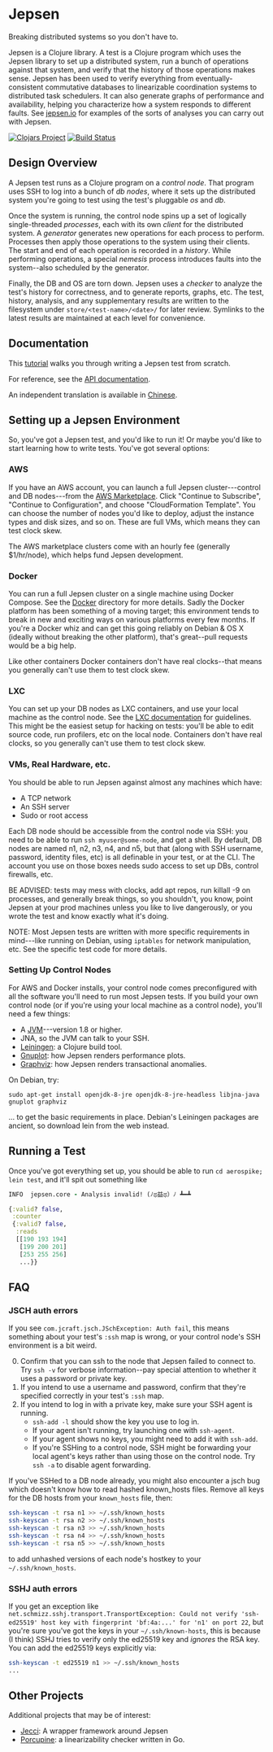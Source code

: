 # Jepsen

Breaking distributed systems so you don't have to.

Jepsen is a Clojure library. A test is a Clojure program which uses the Jepsen
library to set up a distributed system, run a bunch of operations against that
system, and verify that the history of those operations makes sense. Jepsen has
been used to verify everything from eventually-consistent commutative databases
to linearizable coordination systems to distributed task schedulers. It can
also generate graphs of performance and availability, helping you characterize
how a system responds to different faults. See
[jepsen.io](https://jepsen.io/analyses) for examples of the sorts of analyses
you can carry out with Jepsen.

[![Clojars Project](https://img.shields.io/clojars/v/jepsen.svg)](https://clojars.org/jepsen)
[![Build Status](https://travis-ci.com/jepsen-io/jepsen.svg?branch=main)](https://travis-ci.com/jepsen-io/jepsen)

## Design Overview

A Jepsen test runs as a Clojure program on a *control node*. That program uses
SSH to log into a bunch of *db nodes*, where it sets up the distributed system
you're going to test using the test's pluggable *os* and *db*.

Once the system is running, the control node spins up a set of logically
single-threaded *processes*, each with its own *client* for the distributed
system. A *generator* generates new operations for each process to perform.
Processes then apply those operations to the system using their clients. The
start and end of each operation is recorded in a *history*. While performing
operations, a special *nemesis* process introduces faults into the system--also
scheduled by the generator.

Finally, the DB and OS are torn down. Jepsen uses a *checker* to analyze the
test's history for correctness, and to generate reports, graphs, etc. The test,
history, analysis, and any supplementary results are written to the filesystem
under `store/<test-name>/<date>/` for later review. Symlinks to the latest
results are maintained at each level for convenience.

## Documentation

This [tutorial](doc/tutorial/index.md) walks you through writing a Jepsen test
from scratch.

For reference, see the [API documentation](http://jepsen-io.github.io/jepsen/).

An independent translation is available in [Chinese](https://jaydenwen123.gitbook.io/zh_jepsen_doc/).

## Setting up a Jepsen Environment

So, you've got a Jepsen test, and you'd like to run it! Or maybe you'd like to start learning how to write tests. You've got several options:

### AWS

If you have an AWS account, you can launch a full Jepsen cluster---control and
DB nodes---from the [AWS
Marketplace](https://aws.amazon.com/marketplace/pp/Jepsen-LLC-Jepsen/B01LZ7Y7U0).
Click "Continue to Subscribe", "Continue to Configuration", and choose
"CloudFormation Template". You can choose the number of nodes you'd like to
deploy, adjust the instance types and disk sizes, and so on. These are full
VMs, which means they can test clock skew.

The AWS marketplace clusters come with an hourly fee (generally $1/hr/node),
which helps fund Jepsen development.

### Docker

You can run a full Jepsen cluster on a single machine using Docker Compose. See
the [Docker](/docker) directory for more details. Sadly the Docker platform has
been something of a moving target; this environment tends to break in new and
exciting ways on various platforms every few months. If you're a Docker whiz
and can get this going reliably on Debian & OS X (ideally without breaking the
other platform), that's great--pull requests would be a big help.

Like other containers Docker containers don't have real clocks--that means you
generally can't use them to test clock skew.

### LXC

You can set up your DB nodes as LXC containers, and use your local machine as
the control node. See the [LXC documentation](doc/lxc.md) for guidelines. This
might be the easiest setup for hacking on tests: you'll be able to edit source
code, run profilers, etc on the local node. Containers don't have real clocks, so you generally can't use them to test clock skew.

### VMs, Real Hardware, etc.

You should be able to run Jepsen against almost any machines which have:

- A TCP network
- An SSH server
- Sudo or root access

Each DB node should be accessible from the control node via SSH: you need to be
able to run `ssh myuser@some-node`, and get a shell. By default, DB nodes are
named n1, n2, n3, n4, and n5, but that (along with SSH username, password,
identity files, etc) is all definable in your test, or at the CLI. The account
you use on those boxes needs sudo access to set up DBs, control firewalls, etc.

BE ADVISED: tests may mess with clocks, add apt repos, run killall -9 on
processes, and generally break things, so you shouldn't, you know, point Jepsen
at your prod machines unless you like to live dangerously, or you wrote the
test and know exactly what it's doing.

NOTE: Most Jepsen tests are written with more specific requirements in
mind---like running on Debian, using `iptables` for network manipulation, etc.
See the specific test code for more details.

### Setting Up Control Nodes

For AWS and Docker installs, your control node comes preconfigured with all the
software you'll need to run most Jepsen tests. If you build your own control
node (or if you're using your local machine as a control node), you'll need a
few things:

- A [JVM](https://openjdk.java.net/install/)---version 1.8 or higher.
- JNA, so the JVM can talk to your SSH.
- [Leiningen](https://leiningen.org/): a Clojure build tool.
- [Gnuplot](http://www.gnuplot.info/): how Jepsen renders performance plots.
- [Graphviz](https://graphviz.org/): how Jepsen renders transactional anomalies.

On Debian, try:

```
sudo apt-get install openjdk-8-jre openjdk-8-jre-headless libjna-java gnuplot graphviz
```

... to get the basic requirements in place. Debian's Leiningen packages are
ancient, so download lein from the web instead.

## Running a Test

Once you've got everything set up, you should be able to run `cd aerospike;
lein test`, and it'll spit out something like

```clj
INFO  jepsen.core - Analysis invalid! (ﾉಥ益ಥ）ﾉ ┻━┻

{:valid? false,
 :counter
 {:valid? false,
  :reads
  [[190 193 194]
   [199 200 201]
   [253 255 256]
   ...}}
```

## FAQ

### JSCH auth errors

If you see `com.jcraft.jsch.JSchException: Auth fail`, this means something
about your test's `:ssh` map is wrong, or your control node's SSH environment
is a bit weird.

0. Confirm that you can ssh to the node that Jepsen failed to connect to. Try
   `ssh -v` for verbose information--pay special attention to whether it uses a
   password or private key.
1. If you intend to use a username and password, confirm that they're specified
   correctly in your test's `:ssh` map.
2. If you intend to log in with a private key, make sure your SSH agent is
   running.
   - `ssh-add -l` should show the key you use to log in.
   - If your agent isn't running, try launching one with `ssh-agent`.
   - If your agent shows no keys, you might need to add it with `ssh-add`.
   - If you're SSHing to a control node, SSH might be forwarding your local
     agent's keys rather than using those on the control node. Try `ssh -a` to
     disable agent forwarding.

If you've SSHed to a DB node already, you might also encounter a jsch bug which
doesn't know how to read hashed known_hosts files. Remove all keys for the DB
hosts from your `known_hosts` file, then:

```sh
ssh-keyscan -t rsa n1 >> ~/.ssh/known_hosts
ssh-keyscan -t rsa n2 >> ~/.ssh/known_hosts
ssh-keyscan -t rsa n3 >> ~/.ssh/known_hosts
ssh-keyscan -t rsa n4 >> ~/.ssh/known_hosts
ssh-keyscan -t rsa n5 >> ~/.ssh/known_hosts
```

to add unhashed versions of each node's hostkey to your `~/.ssh/known_hosts`.

### SSHJ auth errors

If you get an exception like `net.schmizz.sshj.transport.TransportException:
Could not verify 'ssh-ed25519' host key with fingerprint 'bf:4a:...' for 'n1'
on port 22`, but you're sure you've got the keys in your `~/.ssh/known-hosts`,
this is because (I think) SSHJ tries to verify only the ed25519 key and
*ignores* the RSA key. You can add the ed25519 keys explicitly via:

```sh
ssh-keyscan -t ed25519 n1 >> ~/.ssh/known_hosts
...
```

## Other Projects

Additional projects that may be of interest:

- [Jecci](https://github.com/michaelzenz/jecci): A wrapper framework around Jepsen
- [Porcupine](https://github.com/anishathalye/porcupine): a linearizability checker written in Go.
